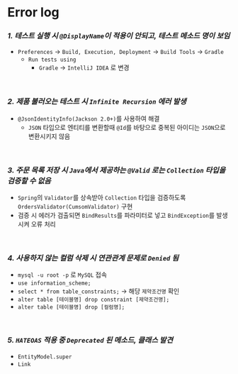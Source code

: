 # Error log

### **_1. 테스트 실행 시 `@DisplayName`이 적용이 안되고, 테스트 메소드 명이 보임_**
  - `Preferences` -> `Build, Execution, Deployment` -> `Build Tools` -> `Gradle`
    - `Run tests using`
      - `Gradle` -> `IntelliJ IDEA` 로 변경

<br>

### **_2. 제품 불러오는 테스트 시 `Infinite Recursion` 에러 발생_**
  - `@JsonIdentityInfo(Jackson 2.0+)`를 사용하여 해결
    - `JSON` 타입으로 엔티티를 변환할때 `@Id`를 바탕으로 중복된 아이디는 `JSON`으로 변환시키지 않음 

<br>

### **_3. 주문 목록 저장 시 `Java`에서 제공하는 `@Valid` 로는 `Collection` 타입을 검증할 수 없음_**
  - `Spring`의 `Validator`를 상속받아 `Collection` 타입을 검증하도록 `OrdersValidator(CumsomValidator)` 구현
  - 검증 시 에러가 검출되면 `BindResults`를 파라미터로 넣고 `BindException`를 발생시켜 오류 처리

<br>

### **_4. 사용하지 않는 컬럼 삭제 시 연관관계 문제로 `Denied` 됨_**
  - `mysql -u root -p` 로 `MySQL` 접속
  - `use information_scheme;`
  - `select * from table_constraints;` -> 해당 `제약조건명` 확인
  - `alter table [테이블명] drop constraint [제약조건명];`
  - `alter table [테이블명] drop [컬럼명];`

<br>

### **_5. `HATEOAS` 적용 중 `Deprecated` 된 메소드, 클래스 발견_**
  - `EntityModel.super`
  - `Link`
